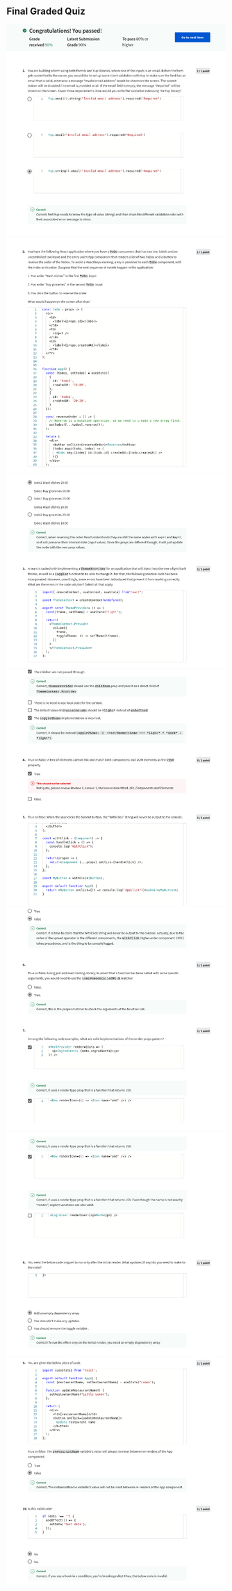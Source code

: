 ## Final Graded Quiz

![](/C6-Advanced-React/week4/final-graded-quiz/ss1.png)
![](/C6-Advanced-React/week4/final-graded-quiz/ss2.png)
![](/C6-Advanced-React/week4/final-graded-quiz/ss3.png)
![](/C6-Advanced-React/week4/final-graded-quiz/ss4.png)
![](/C6-Advanced-React/week4/final-graded-quiz/ss5.png)
![](/C6-Advanced-React/week4/final-graded-quiz/ss6.png)
![](/C6-Advanced-React/week4/final-graded-quiz/ss7.png)